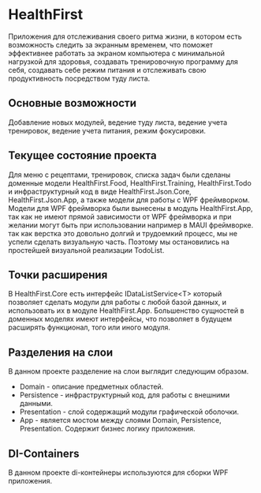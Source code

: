 # HealthFirst

Приложения для отслеживания своего ритма жизни, в котором есть возможность следить за экранным временем, что поможет эффективнее работать за экраном компьютера с минимальной нагрузкой для здоровья, создавать тренировочную программу для себя, создавать себе режим питания и отслеживать свою продуктивность посредством туду листа.

## Основные возможности
Добавление новых модулей, ведение туду листа, ведение учета тренировок, ведение учета питания, режим фокусировки.

## Текущее состояние проекта
Для меню с рецептами, тренировок, списка задач были сделаны доменные модели HealthFirst.Food, HealthFirst.Training, HealthFirst.Todo и инфраструктурный код в виде HealthFirst.Json.Core, HealthFirst.Json.App, а также модели для работы с WPF фреймворком. Модели для WPF фреймворка были вынесены в модуль HealthFirst.App, так как не имеют прямой зависимости от WPF фреймворка и при желании могут быть при использовании например в MAUI фреймворке. так как верстка это довольно долгий и трудоемкий процесс, мы не успели сделать визуальную часть. Поэтому мы остановились на простейшей визуальной реализации TodoList.

## Точки расширения
В HealthFirst.Core есть интерфейс IDataListService\<T\> который позволяет сделать модули для работы с любой базой данных, и использовать их в модуле HealthFirst.App. Большенство сущностей в доменных моделях имеют интерфейсы, что позволяет в будущем расширять функционал, того или иного модуля.

## Разделения на слои
 В данном проекте разделение на слои выглядит следующим образом.
* Domain - описание предметных областей.
* Persistence - инфраструктурный код, для работы с внешними данными.
* Presentation - слой содержащий модули графической оболочки.
* App - является мостом между слоями Domain, Persistence, Presentation. Содержит бизнес логику приложения.

## DI-Containers
В данном проекте di-контейнеры используются для сборки WPF приложения.
